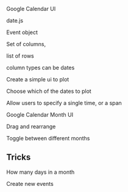 Google Calendar UI

date.js

Event object


Set of columns,

list of rows

column types
can be dates


Create a simple ui to plot 


Choose which of the dates to plot

Allow users to specify a single time, or a span


Google Calendar Month UI

Drag and rearrange 


Toggle between different months


## Tricks
How many days in a month

Create new events